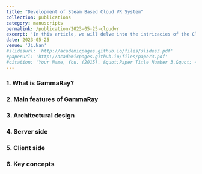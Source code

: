 ```yaml
---
title: "Development of Steam Based Cloud VR System"
collection: publications
category: manuscripts
permalink: /publication/2023-05-25-cloudvr
excerpt: 'In this article, we will delve into the intricacies of the Cloud VR System based on Steam while incorporating methods to address the challenges we encountered.'
date: 2023-05-25
venue: 'Ji.Nan'
#slidesurl: 'http://academicpages.github.io/files/slides3.pdf'
#paperurl: 'http://academicpages.github.io/files/paper3.pdf'
#citation: 'Your Name, You. (2015). &quot;Paper Title Number 3.&quot; <i>Journal 1</i>. 1(3).'
---
```

### 1. What is GammaRay?

### 2. Main features of GammaRay

### 3. Architectural design

### 4. Server side

### 5. Client side

### 6. Key concepts
